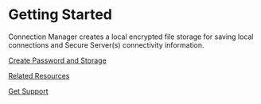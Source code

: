 [title]: #	"Getting Started"
[tags]: #	"createpassword,resources,help,support"
[priority]: #	"200"
# Getting Started

Connection Manager creates a local encrypted file storage for saving local connections and Secure Server(s) connectivity information.  

[Create Password and Storage](create-pwd-storage.md)

[Related Resources](related-resources.md)

[Get Support](support.md)

